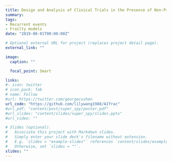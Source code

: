 ```yaml
---
title: Design and Analysis of Clinical Trials in the Presence of Non-Proportional Hazards using Weighted Log-rank Tests
summary: 
tags:
- Recurrent events
- Frailty models
date: "2019-08-01T00:00:00Z"

# Optional external URL for project (replaces project detail page).
external_link: ""

image:
  caption: ""

  focal_point: Smart

links:
#- icon: twitter
# icon_pack: fab
# name: Follow
#url: https://twitter.com/georgecushen
url_code: "https://github.com/lilywang1988/AIfrac"
#url_pdf: "content/post/super_spy/poster.pdf"
#url_slides: "content/slides/super_spy/slides.pptx"
#url_video: ""

# Slides (optional).
#   Associate this project with Markdown slides.
#   Simply enter your slide deck's filename without extension.
#   E.g. `slides = "example-slides"` references `content/slides/example-slides.md`.
#   Otherwise, set `slides = ""`.
slides: ""
---
```



